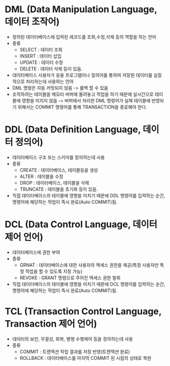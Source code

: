 # DML (Data Manipulation Language, 데이터 조작어)
  - 정의된 데이터베이스에 입력된 레코드를 조회,수정,삭제 등의 역할을 하는 언어
  - 종류
    - SELECT : 데이터 조회
    - INSERT : 데이터 삽입
    - UPDATE : 데이터 수정
    - DELETE : 데이터 삭제 등이 있음.
  - 데이터베이스 사용자가 응용 프로그램이나 질의어를 통하여 저장된 데이터를 실질적으로 처리하는데 사용하는 언어
  - DML 명령은 자동 커밋되지 않음 -> 롤백 할 수 있음
  - 조작하려는 테이블을 메모리 버퍼에 올려놓고 작업을 하기 때문에 실시간으로 테이블에 영향을 미치지 않음 -> 버퍼에서 처리한 DML 명령어가 실제 테이블에 반영되기 위해서는 COMMIT 명령어를 통해 TRANSACTION을 종료해야 한다.

# DDL (Data Definition Language, 데이터 정의어)
  - 데이터베이스 구조 또는 스키마를 정의하는데 사용
  - 종류
    - CREATE : 데이터베이스, 테이블등을 생성
    - ALTER : 테이블을 수정
    - DROP : 데이터베이스, 테이블을 삭제
    - TRUNCATE : 테이블을 초기화 등이 있음.
  - 직접 데이터베이스의 테이블에 영향을 미치기 때문에 DDL 명령어를 입력하는 순간, 명령어에 해당하는 작업이 즉시 완료(Auto COMMIT)됨.

# DCL (Data Control Language, 데이터 제어 언어)
  - 데이터베이스에 권한 부여
  - 종류
    - GRNAT : 데이터베이스에 대한 사용자의 엑세스 권한을 제공(특정 사용자만 특정 작업을 할 수 있도록 지정 가능)
    - REVOKE : GRANT 명령으로 주어진 액세스 권한 철회
  - 직접 데이터베이스의 테이블에 영향을 미치기 때문에 DCL 명령어를 입력하는 순간, 명령어에 해당하는 작업이 즉시 완료(Auto COMMIT)됨.

# TCL (Transaction Control Language, Transaction 제어 언어)
  - 데이터의 보안, 무결성, 회복, 병행 수행제어 등을 정의하는데 사용
  - 종류
    - COMMIT : 트랜잭션 작업 결과를 저장 반영(트랜잭션 완료)
    - ROLLBACK : 데이터베이스를 마지막 COMMIT 된 시점의 상태로 복원 
